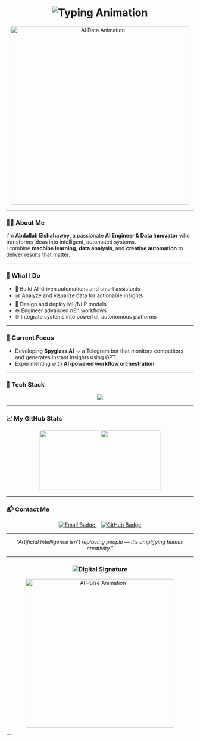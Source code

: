 <h1 align="center">
  <img src="https://readme-typing-svg.demolab.com?font=Orbitron&size=38&duration=3000&pause=800&color=00F0FF&center=true&vCenter=true&width=800&lines=%F0%9F%94%AB+Abdallah+Elshahawey+%F0%9F%94%AB;AI+Engineer+%7C+Data+Visionary;Automation+Architect+%7C+Creative+Mind" alt="Typing Animation" />
</h1>

<p align="center">
  <img src="https://cdn.dribbble.com/users/720825/screenshots/4310183/ai_animation.gif" width="480" alt="AI Data Animation">
</p>

---

### 👨‍💻 About Me  
I'm **Abdallah Elshahawey**, a passionate **AI Engineer & Data Innovator** who transforms ideas into intelligent, automated systems.  
I combine **machine learning**, **data analysis**, and **creative automation** to deliver results that matter.

---

### 🧠 What I Do
- 🤖 Build AI-driven automations and smart assistants  
- 📊 Analyze and visualize data for actionable insights  
- 🧩 Design and deploy ML/NLP models  
- ⚙️ Engineer advanced n8n workflows  
- 🌐 Integrate systems into powerful, autonomous platforms  

---

### 🚀 Current Focus
- Developing **Spyglass AI** → a Telegram bot that monitors competitors and generates instant insights using GPT.  
- Experimenting with **AI-powered workflow orchestration**.

---

### 🧰 Tech Stack
<p align="center">
  <img src="https://skillicons.dev/icons?i=python,tensorflow,pytorch,n8n,fastapi,flask,js,nodejs,html,css,mysql,git,github,docker,vscode" />
</p>

---

### 📈 My GitHub Stats
<p align="center">
  <img src="https://github-readme-stats.vercel.app/api?username=abdallahelshahawy&show_icons=true&theme=react&hide_border=true&bg_color=0D1117&title_color=00F0FF&icon_color=00F0FF" height="160"/>
  <img src="https://github-readme-streak-stats.herokuapp.com/?user=abdallahelshahawy&theme=react&hide_border=true&background=0D1117&fire=00F0FF&currStreakLabel=00F0FF" height="160"/>
</p>

---

### 📬 Contact Me
<p align="center">
  <a href="mailto:eng.abdallahelshahawey@gmail.com">
    <img src="https://img.shields.io/badge/Email%20Me-00C2FF?style=for-the-badge&logo=gmail&logoColor=white" alt="Email Badge">
  </a>
  &nbsp;&nbsp;
  <a href="https://github.com/abdallahelshahawy">
    <img src="https://img.shields.io/badge/GitHub-171515?style=for-the-badge&logo=github&logoColor=white" alt="GitHub Badge">
  </a>
</p>

---

<p align="center">
  <em>“Artificial Intelligence isn’t replacing people — it’s amplifying human creativity.”</em>  
</p>

---

<h3 align="center">
  <img src="https://readme-typing-svg.demolab.com?font=Orbitron&size=22&duration=3500&pause=800&color=00F0FF&center=true&vCenter=true&width=700&lines=⚡+Crafted+with+Intelligence+by+Abdallah+Elshahawey+⚡" alt="Digital Signature" />
</h3>

<p align="center">
  <img src="https://cdn.dribbble.com/users/926537/screenshots/4502924/ai-data.gif" width="400" alt="AI Pulse Animation">
</p>
```
